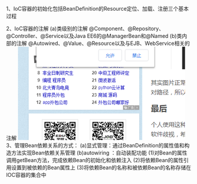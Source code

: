 1、IoC容器的初始化包括BeanDefinition的Resource定位、加载、注册三个基本过程

2、IoC容器的注解
	(a)类级别的注解
		@Component、@Repository、@Controller、@Service以及Java EE6的@ManagerBean和@Named
	(b)类内部的注解
		@Autowired、@Value、@Resource以及与EJB、WebService相关的注解
		![捕获](Untitled.assets/捕获.PNG)
3、管理Bean依赖关系的方式：
	(a)显式管理：通过BeanDefinition的属性值和构造方法实现Bean依赖关系管理
	(b)autowiring ：自动装配功能
		(1)对Bean的属性调用getBean方法，完成依赖Bean的初始化和依赖注入
		(2)将依赖Bean的属性引用设置到被依赖的Bean属性上
		(3)将依赖Bean的名称和被依赖Bean的名称存储在IOC容器的集合中